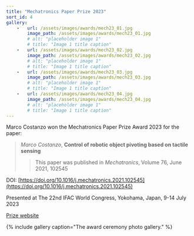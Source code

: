 ```yaml
---
title: "Mechatronics Paper Prize 2023"
sort_id: 4
gallery:
    -   url: /assets/images/awards/mech23_01.jpg
        image_path: /assets/images/awards/mech23_01.jpg
        # alt: "placeholder image 1"
        # title: "Image 1 title caption"
    -   url: /assets/images/awards/mech23_02.jpg
        image_path: /assets/images/awards/mech23_02.jpg
        # alt: "placeholder image 1"
        # title: "Image 1 title caption"
    -   url: /assets/images/awards/mech23_03.jpg
        image_path: /assets/images/awards/mech23_03.jpg
        # alt: "placeholder image 1"
        # title: "Image 1 title caption"
    -   url: /assets/images/awards/mech23_04.jpg
        image_path: /assets/images/awards/mech23_04.jpg
        # alt: "placeholder image 1"
        # title: "Image 1 title caption"
---
```


<!-- This is to open links in a new tab
<base target="_blank">  -->

Marco Costanzo won the Mechatronics Paper Prize Award 2023 for the paper:

> *Marco Costanzo*, **Control of robotic object pivoting based on tactile sensing**
>> This paper was published in *Mechatronics*, Volume 76, June 2021, 102545

DOI: [https://doi.org/10.1016/j.mechatronics.2021.102545](https://doi.org/10.1016/j.mechatronics.2021.102545)


Presented at
The 22nd IFAC World Congress, Yokohama, Japan, 9-14 July 2023

[Prize website](https://www.ifac-control.org/awards/journal-awards)

{% include gallery caption="The award ceremony photo gallery." %}